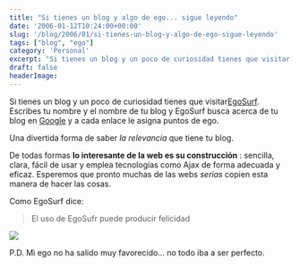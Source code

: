 ```yaml
---
title: "Si tienes un blog y algo de ego... sigue leyendo"
date: '2006-01-12T10:24:00+00:00'
slug: '/blog/2006/01/si-tienes-un-blog-y-algo-de-ego-sigue-leyendo'
tags: ["blog", "ego"]
category: 'Personal'
excerpt: "Si tienes un blog y un poco de curiosidad tienes que visitar[EgoSurf]( Escribes tu nombre y el nombre de tu blog y EgoSurf busca acerca de tu blog en [Google]("
draft: false
headerImage: 
---
```

Si tienes un blog y un poco de curiosidad tienes que visitar[EgoSurf](http://www.egosurf.org/). Escribes tu nombre y el nombre de tu blog y EgoSurf busca acerca de tu blog en [Google](http://www.google.com) y a cada enlace le asigna puntos de ego.

Una divertida forma de saber _la relevancia_ que tiene tu blog.

De todas formas **lo interesante de la web es su construcción** : sencilla, clara, fácil de usar y emplea tecnologías como Ajax de forma adecuada y eficaz. Esperemos que pronto muchas de las webs _serias_ copien esta manera de hacer las cosas.

Como EgoSurf dice:

> El uso de EgoSufr puede producir felicidad

![](files/thumb-happy.jpg)

P.D. Mi ego no ha salido muy favorecido... no todo iba a ser perfecto.

